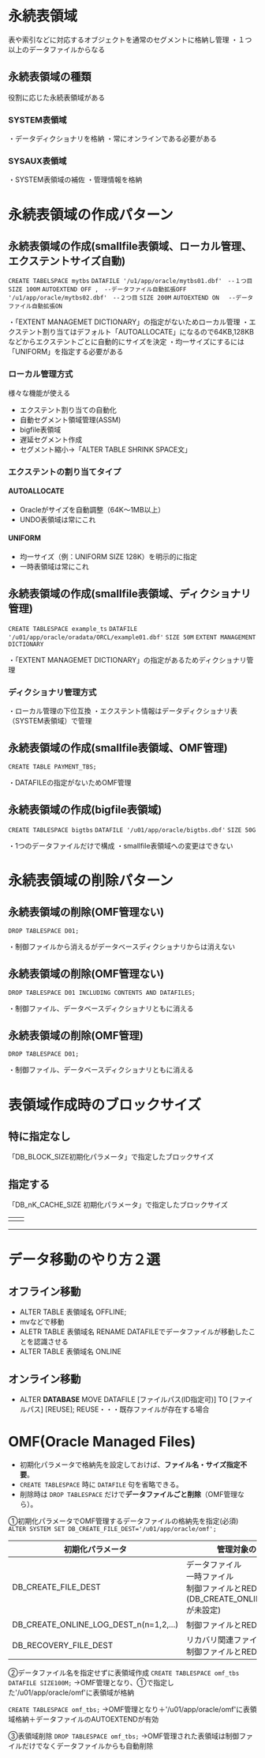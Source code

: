 # 永続表領域
表や索引などに対応するオブジェクトを通常のセグメントに格納し管理
・１つ以上のデータファイルからなる
## 永続表領域の種類
役割に応じた永続表領域がある
### SYSTEM表領域
・データディクショナリを格納
・常にオンラインである必要がある
### SYSAUX表領域
・SYSTEM表領域の補佐
・管理情報を格納
# 永続表領域の作成パターン
## 永続表領域の作成(smallfile表領域、ローカル管理、エクステントサイズ自動)

`CREATE TABELSPACE mytbs`
`DATAFILE '/u1/app/oracle/mytbs01.dbf'　--１つ目`
`SIZE 100M`
`AUTOEXTEND OFF ,　--データファイル自動拡張OFF`
`'/u1/app/oracle/mytbs02.dbf'　--２つ目`
`SIZE 200M`
`AUTOEXTEND ON 　--データファイル自動拡張ON`

・「EXTENT MANAGEMET DICTIONARY」の指定がないためローカル管理
・エクステント割り当てはデフォルト「AUTOALLOCATE」になるので64KB,128KBなどからエクステントごとに自動的にサイズを決定
・均一サイズにするには「UNIFORM」を指定する必要がある
### ローカル管理方式
様々な機能が使える
- エクステント割り当ての自動化
- 自動セグメント領域管理(ASSM)
- bigfile表領域
- 遅延セグメント作成
- セグメント縮小→「ALTER TABLE SHRINK SPACE文」
### エクステントの割り当てタイプ
#### AUTOALLOCATE
- Oracleがサイズを自動調整（64K〜1MB以上）
- UNDO表領域は常にこれ
#### UNIFORM
- 均一サイズ（例：UNIFORM SIZE 128K）を明示的に指定
- 一時表領域は常にこれ
## 永続表領域の作成(smallfile表領域、ディクショナリ管理)

`CREATE TABLESPACE example_ts`
`DATAFILE '/u01/app/oracle/oradata/ORCL/example01.dbf'` 
`SIZE 50M`
`EXTENT MANAGEMENT DICTIONARY`

・「EXTENT MANAGEMET DICTIONARY」の指定があるためディクショナリ管理
### ディクショナリ管理方式
・ローカル管理の下位互換
・エクステント情報はデータディクショナリ表（SYSTEM表領域）で管理
## 永続表領域の作成(smallfile表領域、OMF管理)

`CREATE TABLE PAYMENT_TBS;`

・DATAFILEの指定がないためOMF管理
## 永続表領域の作成(bigfile表領域)

`CREATE TABLESPACE bigtbs` 
`DATAFILE '/u01/app/oracle/bigtbs.dbf'` 
`SIZE 50G`

・1つのデータファイルだけで構成
・smallfile表領域への変更はできない
# 永続表領域の削除パターン
## 永続表領域の削除(OMF管理ない)

`DROP TABLESPACE D01;`

・制御ファイルから消えるがデータベースディクショナリからは消えない
## 永続表領域の削除(OMF管理ない)

`DROP TABLESPACE D01 INCLUDING CONTENTS AND DATAFILES;`

・制御ファイル、データベースディクショナリともに消える
## 永続表領域の削除(OMF管理)

`DROP TABLESPACE D01;`

・制御ファイル、データベースディクショナリともに消える
# 表領域作成時のブロックサイズ
## 特に指定なし
「DB_BLOCK_SIZE初期化パラメータ」で指定したブロックサイズ
## 指定する
「DB_nK_CACHE_SIZE 初期化パラメータ」で指定したブロックサイズ



|     |     |
| --- | --- |
|     |     |

---
# データ移動のやり方２選

## オフライン移動
- ALTER TABLE 表領域名 OFFLINE;
- mvなどで移動
- ALETR TABLE 表領域名 RENAME DATAFILEでデータファイルが移動したことを認識させる 
- ALTER TABLE 表領域名 ONLINE

## オンライン移動
- ALTER **DATABASE** MOVE DATAFILE [ファイルパス(ID指定可)] TO [ファイルパス]  [REUSE];
REUSE・・・既存ファイルが存在する場合

# OMF(Oracle Managed Files)

- 初期化パラメータで格納先を設定しておけば、**ファイル名・サイズ指定不要**。
- `CREATE TABLESPACE` 時に `DATAFILE` 句を省略できる。
- 削除時は `DROP TABLESPACE` だけで**データファイルごと削除**（OMF管理なら）。

①初期化パラメータでOMF管理するデータファイルの格納先を指定(必須)
`ALTER SYSTEM SET DB_CREATE_FILE_DEST='/u01/app/oracle/omf';`


| 初期化パラメータ                               | 管理対象のファイル                                                                 |
| -------------------------------------- | ------------------------------------------------------------------------- |
| DB_CREATE_FILE_DEST                    | データファイル<br>一時ファイル<br>制御ファイルとREDOファイル<br>(DB_CREATE_ONLINE_LOG_DEST_nが未設定) |
| DB_CREATE_ONLINE_LOG_DEST_n(n=1,2,...) | 制御ファイルとREDOファイル                                                           |
| DB_RECOVERY_FILE_DEST                  | リカバリ関連ファイル<br>制御ファイルとREDOファイル                                             |

②データファイル名を指定せずに表領域作成
`CREATE TABLESPACE omf_tbs DATAFILE SIZE100M;`
→OMF管理となり、①で指定した'/u01/app/oracle/omf'に表領域が格納

`CREATE TABLESPACE omf_tbs;`
→OMF管理となり＋'/u01/app/oracle/omf'に表領域格納＋データファイルのAUTOEXTENDが有効

③表領域削除
`DROP TABLESPACE omf_tbs;`
→OMF管理された表領域は制御ファイルだけでなくデータファイルからも自動削除
